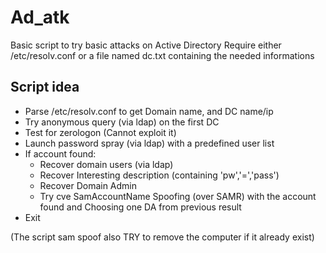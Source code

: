# Ad_atk
Basic script to try basic attacks on Active Directory
Require either /etc/resolv.conf or a file named dc.txt containing the needed informations

## Script idea
- Parse /etc/resolv.conf to get Domain name, and DC name/ip
- Try anonymous query (via ldap) on the first DC
- Test for zerologon (Cannot exploit it)
- Launch password spray (via ldap) with a predefined user list
- If account found:
    - Recover domain users (via ldap)
    - Recover Interesting description (containing 'pw','=','pass')
    - Recover Domain Admin
    - Try cve SamAccountName Spoofing (over SAMR) with the account found and Choosing one DA from previous result
- Exit

(The script sam spoof also TRY to remove the computer if it already exist)
